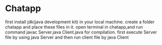 # Chatapp
first install jdk(java development kit) in your local machine.
create a folder chatapp and place these files in it.
open terminal in chatapp,and run command javac Server.java Client.java for compilation.
first execute Server file by using java Server
and then run client file by java Client

